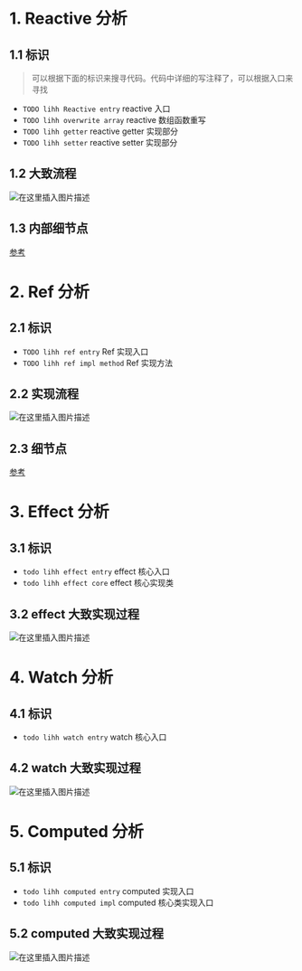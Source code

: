 # 1. Reactive 分析

## 1.1 标识

> 可以根据下面的标识来搜寻代码。代码中详细的写注释了，可以根据入口来寻找

- `TODO lihh Reactive entry` reactive 入口
- `TODO lihh overwrite array` reactive 数组函数重写
- `TODO lihh getter` reactive getter 实现部分
- `TODO lihh setter` reactive setter 实现部分

## 1.2 大致流程

![在这里插入图片描述](https://img-blog.csdnimg.cn/3e7f2921d5cd48b1bec7622b64e55d96.png)

## 1.3 内部细节点
[参考](./README.reactive.details.md)

# 2. Ref 分析

## 2.1 标识

- `TODO lihh ref entry` Ref 实现入口
- `TODO lihh ref impl method` Ref 实现方法

## 2.2 实现流程

![在这里插入图片描述](https://img-blog.csdnimg.cn/a1848b91367a464ab017ef9666460cc2.png#pic_center)

## 2.3 细节点
[参考](./README.ref.details.md)

# 3. Effect 分析

## 3.1 标识

- `todo lihh effect entry` effect 核心入口
- `todo lihh effect core` effect 核心实现类

## 3.2 effect 大致实现过程

![在这里插入图片描述](https://img-blog.csdnimg.cn/9120fe681cd846659877a34de60e82f1.png#pic_center)

# 4. Watch 分析

## 4.1 标识

- `todo lihh watch entry` watch 核心入口

## 4.2 watch 大致实现过程

![在这里插入图片描述](https://img-blog.csdnimg.cn/306c8ddb226c4a6d98b9f75c6f401734.png#pic_center)

# 5. Computed 分析

## 5.1 标识

- `todo lihh computed entry` computed 实现入口
- `todo lihh computed impl` computed 核心类实现入口

## 5.2 computed 大致实现过程

![在这里插入图片描述](https://img-blog.csdnimg.cn/f3003bef58e440008461977aa35f0936.png#pic_center)
